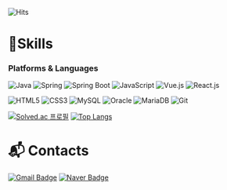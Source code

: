 ![Hits](https://hits.seeyoufarm.com/api/count/incr/badge.svg?url=https%3A%2F%2Fgithub.com%2FMinHyun-code%2Fhit-counter&count_bg=%23CDCBC7&title_bg=%23030303&icon=&icon_color=%23000000&title=hits&edge_flat=false)

# 💪Skills
### Platforms & Languages
![Java](https://img.shields.io/badge/Java-007396.svg?&style=for-the-badge&logo=Java&logoColor=white)
![Spring](https://img.shields.io/badge/Spring-6DB33F.svg?&style=for-the-badge&logo=Spring&logoColor=white)
![Spring Boot](https://img.shields.io/badge/springBoot-6DB33F.svg?&style=for-the-badge&logo=SpringBoot&logoColor=white)
![JavaScript](https://img.shields.io/badge/JavaScript-F7DF1E.svg?&style=for-the-badge&logo=JavaScript&logoColor=white)
![Vue.js](https://img.shields.io/badge/Vue.js-4FC08D.svg?&style=for-the-badge&logo=Vue.js&logoColor=white)
![React.js](https://img.shields.io/badge/React-61DAFB.svg?&style=for-the-badge&logo=React&logoColor=white)

![HTML5](https://img.shields.io/badge/HTML5-E34F26.svg?&style=for-the-badge&logo=HTML5&logoColor=white)
![CSS3](https://img.shields.io/badge/CSS3-1572B6.svg?&style=for-the-badge&logo=CSS3&logoColor=white)
![MySQL](https://img.shields.io/badge/MySQL-4479A1.svg?&style=for-the-badge&logo=MySQL&logoColor=white)
![Oracle](https://img.shields.io/badge/Oracle-F80000.svg?&style=for-the-badge&logo=Oracle&logoColor=white)
![MariaDB](https://img.shields.io/badge/MariaDB-003545.svg?&style=for-the-badge&logo=MariaDB&logoColor=white)
![Git](https://img.shields.io/badge/Git-F05032.svg?&style=for-the-badge&logo=Git&logoColor=white)

[![Solved.ac
프로필](http://mazassumnida.wtf/api/generate_badge?boj=scv12332)](https://solved.ac/scv12332)
[![Top Langs](https://github-readme-stats.vercel.app/api/top-langs/?username=MinHyun-code&layout=compact)](https://github.com/MinHyun-code/github-readme-stats) 

# :mailbox_with_mail: Contacts
[![Gmail Badge](https://img.shields.io/badge/Gmail-d14836?style=flat-square&logo=Gmail&logoColor=white&link=mailto:riven3069@gmail.com)](mailto:riven3069@gmail.com)
[![Naver Badge](https://img.shields.io/badge/Naver-03C75A?style=flat-square&logo=Naver&logoColor=white&link=mailto:riven3069@naver.com)](mailto:riven3069@naver.com)
 


